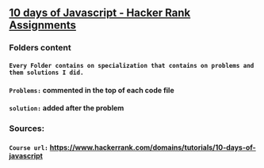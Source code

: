 


## [10 days of Javascript - Hacker Rank Assignments](https://www.hackerrank.com/domains/tutorials/10-days-of-javascript)
### Folders content
#### `Every Folder contains on specialization that contains on problems and them solutions I did.`
#### `Problems:` commented in the top of each code file
#### `solution:` added after the problem
### Sources:
#### `Course url:` https://www.hackerrank.com/domains/tutorials/10-days-of-javascript
